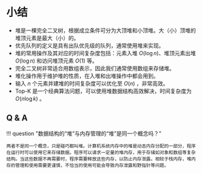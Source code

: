 # 小结

- 堆是一棵完全二叉树，根据成立条件可分为大顶堆和小顶堆。大（小）顶堆的堆顶元素是最大（小）的。
- 优先队列的定义是具有出队优先级的队列，通常使用堆来实现。
- 堆的常用操作及其对应的时间复杂度包括：元素入堆 $O(\log n)$、堆顶元素出堆 $O(\log n)$ 和访问堆顶元素 $O(1)$ 等。
- 完全二叉树非常适合用数组表示，因此我们通常使用数组来存储堆。
- 堆化操作用于维护堆的性质，在入堆和出堆操作中都会用到。
- 输入 $n$ 个元素并建堆的时间复杂度可以优化至 $O(n)$ ，非常高效。
- Top-K 是一个经典算法问题，可以使用堆数据结构高效解决，时间复杂度为 $O(n \log k)$ 。

## Q & A

!!! question "数据结构的“堆”与内存管理的“堆”是同一个概念吗？"

    两者不是同一个概念，只是碰巧都叫堆。计算机系统内存中的堆是动态内存分配的一部分，程序在运行时可以使用它来存储数据。程序可以请求一定量的堆内存，用于存储如对象和数组等复杂结构。当这些数据不再需要时，程序需要释放这些内存，以防止内存泄露。相较于栈内存，堆内存的管理和使用需要更谨慎，不恰当的使用可能会导致内存泄露和野指针等问题。
